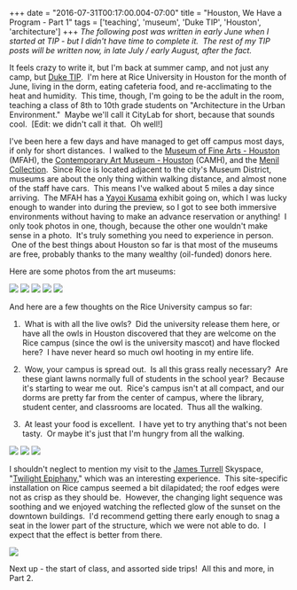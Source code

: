 +++
date = "2016-07-31T00:17:00.004-07:00"
title = "Houston, We Have a Program - Part 1"
tags = ['teaching', 'museum', 'Duke TIP', 'Houston', 'architecture']
+++
*The following post was written in early June when I started at TIP - but I didn't have time to complete it.  The rest of my TIP posts will be written now, in late July / early August, after the fact.*

It feels crazy to write it, but I'm back at summer camp, and not just any camp, but [Duke TIP](https://tip.duke.edu/).  I'm here at Rice University in Houston for the month of June, living in the dorm, eating cafeteria food, and re-acclimating to the heat and humidity.  This time, though, I'm going to be the adult in the room, teaching a class of 8th to 10th grade students on "Architecture in the Urban Environment."  Maybe we'll call it CityLab for short, because that sounds cool.  [Edit: we didn't call it that.  Oh well!]

I've been here a few days and have managed to get off campus most days, if only for short distances.  I walked to the [Museum of Fine Arts - Houston](https://www.mfah.org/) (MFAH), the [Contemporary Art Museum - Houston](http://camh.org/) (CAMH), and the [Menil Collection](https://www.menil.org/).  Since Rice is located adjacent to the city's Museum District, museums are about the only thing within walking distance, and almost none of the staff have cars.  This means I've walked about 5 miles a day since arriving.  The MFAH has a [Yayoi Kusama](https://en.wikipedia.org/wiki/Yayoi_Kusama) exhibit going on, which I was lucky enough to wander into during the preview, so I got to see both immersive environments without having to make an advance reservation or anything!  I only took photos in one, though, because the other one wouldn't make sense in a photo.  It's truly something you need to experience in person.  One of the best things about Houston so far is that most of the museums are free, probably thanks to the many wealthy (oil-funded) donors here.

Here are some photos from the art museums:

<img src="https://1.bp.blogspot.com/-Xy6wbcvZWxM/V2tRmE1kr3I/AAAAAAAAJ-c/snjbXli1-foZsEySttKyZ9CWLTwcEx2DACKgB/s1600/IMG_20160609_190018.jpg"/>

<img src="https://3.bp.blogspot.com/-8g6BrA-GpP4/V2tRmJ0mICI/AAAAAAAAJ-c/wkzd1ksA4G0P3MHDj_xZBxfw0D-rV-MGwCKgB/s1600/IMG_20160609_183209.jpg"/>

<img src="https://3.bp.blogspot.com/-qHY3zZuA_mk/V52kMEip8FI/AAAAAAAAKWo/w70zaj3HhME3ueFrChvzujbYesWeFoyBACKgB/s1600/IMG_20160623_191126.jpg"/>

<img src="https://2.bp.blogspot.com/-nPD1cdunRGs/V52kMJEIpQI/AAAAAAAAKWo/Uwl9nKuGDzE9O71-VUmxzO0nhEjdYPu-gCKgB/s1600/IMG_20160623_192642.jpg"/>

<img src="https://1.bp.blogspot.com/-PLjQ7f6N8y0/V2tRmMvpRmI/AAAAAAAAJ-c/JnK_-Msic0A9mAx7msPVU2AHPUBsPSYGACKgB/s1600/IMG_20160611_140933.jpg"/>

And here are a few thoughts on the Rice University campus so far:

1.  What is with all the live owls?  Did the university release them here, or have all the owls in Houston discovered that they are welcome on the Rice campus (since the owl is the university mascot) and have flocked here?  I have never heard so much owl hooting in my entire life.

2.  Wow, your campus is spread out.  Is all this grass really necessary?  Are these giant lawns normally full of students in the school year?  Because it's starting to wear me out.  Rice's campus isn't at all compact, and our dorms are pretty far from the center of campus, where the library, student center, and classrooms are located.  Thus all the walking.

3.  At least your food is excellent.  I have yet to try anything that's not been tasty.  Or maybe it's just that I'm hungry from all the walking.

<img src="https://3.bp.blogspot.com/--F-kIh7tG7g/V2tRmFuwqcI/AAAAAAAAJ-c/U71nduZO0Ms10oiyNwDeWSspHDohaAaoACKgB/s1600/IMG_20160607_154431.jpg"/>

<img src="https://2.bp.blogspot.com/-vF2xCDFMqnE/V2tRmPjqAyI/AAAAAAAAJ-c/CReBuKLSJ-I85nLKysEcRrKjY7zoYMixgCKgB/s1600/IMG_20160607_154926.jpg"/>

<img src="https://1.bp.blogspot.com/-ZR3jh9T2gs8/V2tRmBZwNhI/AAAAAAAAJ-c/fB2ZFuawvAUE2CeZpRv3KOACxy-irP9IwCKgB/s1600/IMG_20160607_155030.jpg"/>

I shouldn't neglect to mention my visit to the [James Turrell](https://en.wikipedia.org/wiki/James_Turrell) Skyspace, "[Twilight Epiphany](http://skyspace.rice.edu/)," which was an interesting experience.  This site-specific installation on Rice campus seemed a bit dilapidated; the roof edges were not as crisp as they should be.  However, the changing light sequence was soothing and we enjoyed watching the reflected glow of the sunset on the downtown buildings.  I'd recommend getting there early enough to snag a seat in the lower part of the structure, which we were not able to do.  I expect that the effect is better from there.

<img src="https://4.bp.blogspot.com/-WbgEI5r_i8k/V2tRmCwJgZI/AAAAAAAAJ-c/IiIDudQe92UL9MgGR62zdxRS5iEybpS7QCPcB/s1600/IMG_20160609_205206.jpg"/>

Next up - the start of class, and assorted side trips!  All this and more, in Part 2.
